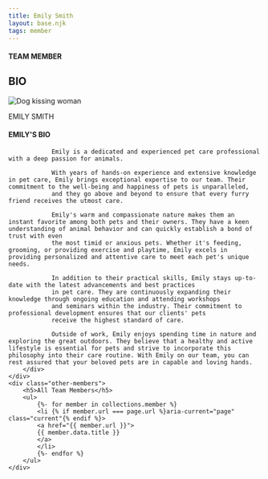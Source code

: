 ```yaml
---
title: Emily Smith
layout: base.njk
tags: member
---
```

<section class="team-member-bio">
    <div class="about-us-header">
        <div>
            <div class="vertical-line"></div>
        </div>
        <div class="header-text">
            <h4>TEAM MEMBER</h4>
            <h1 id="team-header">BIO</h1>
        </div>
    </div>
    <div class="team-member-img-and-bio">
        <div class="team-member-img">
            <div>
                <img src="\images\team-member1.png" alt="Dog kissing woman">
                <p>EMILY SMITH</p>
            </div>
        </div>
        <div class="team-member-info">
            <h4>EMILY'S BIO</h4>

                Emily is a dedicated and experienced pet care professional with a deep passion for animals. 

                With years of hands-on experience and extensive knowledge in pet care, Emily brings exceptional expertise to our team. Their commitment to the well-being and happiness of pets is unparalleled, 
                and they go above and beyond to ensure that every furry friend receives the utmost care.

                Emily's warm and compassionate nature makes them an instant favorite among both pets and their owners. They have a keen understanding of animal behavior and can quickly establish a bond of trust with even 
                the most timid or anxious pets. Whether it's feeding, grooming, or providing exercise and playtime, Emily excels in providing personalized and attentive care to meet each pet's unique needs.

                In addition to their practical skills, Emily stays up-to-date with the latest advancements and best practices 
                in pet care. They are continuously expanding their knowledge through ongoing education and attending workshops 
                and seminars within the industry. Their commitment to professional development ensures that our clients' pets 
                receive the highest standard of care.
                
                Outside of work, Emily enjoys spending time in nature and exploring the great outdoors. They believe that a healthy and active lifestyle is essential for pets and strive to incorporate this philosophy into their care routine. With Emily on our team, you can rest assured that your beloved pets are in capable and loving hands.
        </div>
    </div>
    <div class="other-members">
        <h5>All Team Members</h5>
        <ul>
            {%- for member in collections.member %}
            <li {% if member.url === page.url %}aria-current="page" class="current"{% endif %}>
            <a href="{{ member.url }}">
            {{ member.data.title }}
            </a>
            </li>
            {%- endfor %}
        </ul>
    </div>
</section>